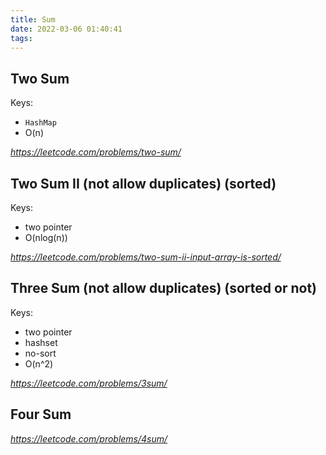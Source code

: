 ```yaml
---
title: Sum
date: 2022-03-06 01:40:41
tags:
---
```

## Two Sum
Keys: 
- `HashMap`
- O(n)

*https://leetcode.com/problems/two-sum/*

## Two Sum II (not allow duplicates) (sorted)
Keys: 
- two pointer
- O(nlog(n))

*https://leetcode.com/problems/two-sum-ii-input-array-is-sorted/*

## Three Sum (not allow duplicates) (sorted or not)
Keys: 
- two pointer
- hashset
- no-sort
- O(n^2)

*https://leetcode.com/problems/3sum/*

## Four Sum 

*https://leetcode.com/problems/4sum/*